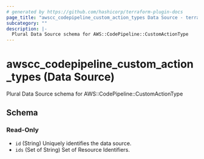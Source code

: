 ```yaml
---
# generated by https://github.com/hashicorp/terraform-plugin-docs
page_title: "awscc_codepipeline_custom_action_types Data Source - terraform-provider-awscc"
subcategory: ""
description: |-
  Plural Data Source schema for AWS::CodePipeline::CustomActionType
---
```


# awscc_codepipeline_custom_action_types (Data Source)

Plural Data Source schema for AWS::CodePipeline::CustomActionType



<!-- schema generated by tfplugindocs -->
## Schema

### Read-Only

- `id` (String) Uniquely identifies the data source.
- `ids` (Set of String) Set of Resource Identifiers.
